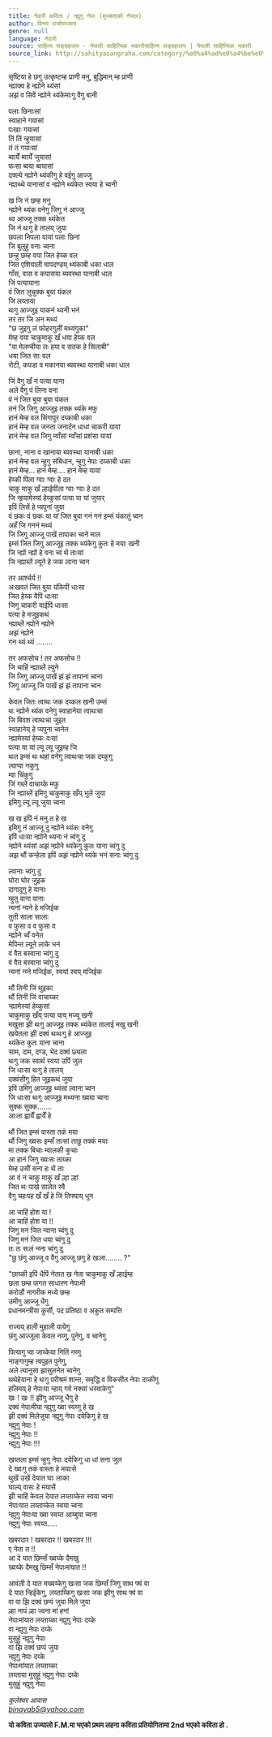 ```yaml
---
title: नेवारी कविता / न्ह्युगु नेपाः (मुस्काएको नेपाल)
author: विनय राजोपाध्याय
genre: null
language: नेवारी
source: साहित्य सङ्ग्रहालय - नेपाली साहित्यिक भकारीसाहित्य सङ्ग्रहालय | नेपाली साहित्यिक भकारी
source_link: http://sahityasangraha.com/category/%e0%a4%ad%e0%a4%be%e0%a4%b7%e0%a4%be-%e0%a4%ad%e0%a4%be%e0%a4%b7%e0%a5%80-%e0%a4%b8%e0%a4%be%e0%a4%b9%e0%a4%bf%e0%a4%a4%e0%a5%8d%e0%a4%af/%e0%a4%a8%e0%a5%87%e0%a4%b5%e0%a4%be%e0%a4%b0%e0%a5%80-%e0%a4%b0%e0%a4%9a%e0%a4%a8%e0%a4%be/
---
```


सृष्टिया हे छगु उत्कृष्टम्ह प्राणी मनु, बुद्धिमान् म्ह प्राणी  
न्ह्याक्व हे न्ह्योने थ्यंसां  
अझं व सिवें न्ह्योने थ्यंकेमाःगु वैगु बानी

पलाः छिनाःसां  
स्वाहाने गयासां  
पःखाः गयासां  
तिं तिं न्हुयासां  
तं तं गयाःसां  
ब्वायेँ ब्वायेँ जुयासां  
फःसा ब्वया ब्वयासां  
दक्ल्ये न्ह्योने थ्यंकीगु हे वईगु आज्जू  
न्ह्याथ्थे यानासां व न्ह्योने थ्यंकेत स्वया हे च्वनी

ख जि नं छम्ह मनु  
न्ह्योने थ्यंक वनेगु जिगु नं आज्जू  
थ्व आज्जू तक्क थ्यंकेत  
जि नं थःगु हे तालय् जुया  
छपला निपला यायां पलाः छिनां  
जि बुलुहुं वनाः च्वना  
छन्हु छम्ह वया जित हेय्क वल  
जित एशियाली मापदण्डय् थ्यंकाबी धका धाल  
गाँस, वास व कपासया ब्यवस्था यानाबी धाल  
जिं पत्यायाना  
वं जित लुचुक्क बुया यंकल  
जि लय्ताया  
थःगु आज्जुइ याकनं थ्यनी भनं  
तर तर जि अन मथ्यं  
"छ जुइगु लं फोहरगुलीं मथ्यंगुका"  
मेम्ह वया चाकुमाकु खँ धया हेय्क वल  
"वा मेलम्चीया लः हया व सतक हे सिलाबी"  
धया जित साः वल  
रोटी, कपडा व मकानया ब्यवस्था यानाबी धका धाल

जिं वैगु खँ नं पत्या याना  
अले वैगु पं लिना वना  
वं नं जित बुया बुया यंकल  
तनं जि जिगु आज्जुइ तक्क थ्यंके मफु  
हानं मेम्ह वल सिंगापुर दय्काबी धका  
हानं मेम्ह वल जनता जनार्दन धाधां चाकरी यायां  
हानं मेम्ह वल जिगु म्वाँसां म्वाँसां प्रशंसा यायां

छाना, नाना व खानाया ब्यवस्था यानाबी धका  
हानं मेम्ह वल न्हुगु संबिधान, न्हुगु नेपाः दय्काबी धका  
हानं मेम्ह... हानं मेम्ह.... हानं मेम्ह यायां  
हेय्की पिंला ग्वाः ग्वाः हे दत  
चाकु माकु खँ ल्हाईपींला ग्वाः ग्वाः हे दत  
जि न्हृयामेस्यां हेय्कुसां पत्या या यां जुयार्  
इपिं लिसें हे प्यपुनां जुया  
वं छकः वं छकः या यां जित बुया गनं गनं इम्सं यंकातुं च्वन  
अहँ जि गननं मथ्यं  
जि जिगु आज्जू पाखें तापाका च्वने माल  
इम्सं जित जिगु आज्जूइ तक्क थ्यंकेगु कुतः हे मयाः खनी  
जि न्ह्यों न्ह्यों हे वना च्वं थें ताःसां  
जि न्ह्याब्लें ल्यूने हे जक लाना च्वन

तर आर्श्चर्य !!  
अःखवतं जित बुया यंकिपीं धाःसा  
जित हेय्क वैपिं धाःसा  
जिगु चाकरी याईपिं धाःसा  
पत्या हे मजुइकथं  
न्ह्याब्लें न्ह्योने न्ह्योने  
अझं न्ह्योने  
गन थ्यं थ्यं ........

तर अफसोच ! तर अफसोच !!  
जि चाहिं न्ह्याब्लें ल्युने  
जि जिगु आज्जू पाखें झं झं तापाना च्वना  
जिगु आज्जू जि पाखें झं झं तापाना च्वन

केवल जितः त्वाथः जक दय्कल खनी उम्सं  
थः न्ह्योने थ्यंक वनेगु स्वाहानेया त्वाथःचा  
जि बिवश त्वाथःचा जुइत  
स्वाहानेय् हे प्यपुना च्वनेत  
न्ह्यामेस्यां हेय्कः वःसां  
पत्या या यां ल्यू ल्यू जुइम्ह जि  
थःत इम्सं थः थहां वनेगु त्वाथःचा जक दय्कुगु  
ल्वाप्पा नकुगु  
म्वा चिंकुगु  
जिं गब्लें वाचाय्के मफु  
जि न्ह्याब्लें इमिगु चाकुमाकु खँय् भुले जुया  
इमिगु ल्यू ल्यू जुया च्वना

ख ख इपिं नं मनु त हे ख  
इमिगु नं आज्जू दु न्ह्योने थ्यंकः वनेगु  
इपिं धाःसा न्ह्योने थ्यना नं च्वंगु दु  
न्ह्योने थ्यंसां अझं न्ह्योने थ्यंकेगु कुतः याना च्वंगु दु  
अझ थौं कन्हेला इपिं अझं न्ह्योने थ्यंके भनं सनाः च्वंगु दु

ल्वानाः च्वंगु दु  
घोरा घोर जुइक  
दागादुगु हे यानाः  
म्हुतु वाना वानाः  
न्यनां न्यने हे मजिईक  
तुती साला सालाः  
व फुसा व व फुसा व  
न्ह्योने च्वँ वनेत  
मेपिन्त ल्यूने लाके भनं  
वं वैत बस्वाना च्वंगु दु  
वं वैत बस्वाना च्वंगु दु  
न्यनां न्य्ने मजिईक, स्वयां स्वय् मजिईक

थौं तिनी जिं थुइका  
थौं तिनी जिं वाचाय्का  
न्ह्यामेस्यां हेय्कुसां  
चाकुमाकु खँय् पत्या याय् मज्यू खनी  
मखुसा झी थःगु आज्जूइ तक्क थ्यंकेत तालाई मखु खनी  
खयेतला झी दक्वं थःथःगु हे आज्जूइ  
थ्यंकेत कुतः याना च्वना  
साम, दाम, दण्ड, भेद दक्वं छ्यला  
थःगु जक स्वार्थ स्वया उपिं जुल  
जि धाःसा थःगु हे तालय्  
दक्वंसीगु हित जूइकथं जुया  
इपिं उमिगु आज्जूइ थ्यंसां ल्वाना च्वन  
जि धाःसा थःगु आज्जूइ मथ्यना ख्वया च्वना  
सुक्क सुक्क.......  
आःला ह्वायेँ ह्वायेँ हे

थौं जित इम्सं वास्ता तकं मया  
थौं जिगु ख्वसः इम्सँ ताःसां ताछु तक्कं मयाः  
मा तक्क बिचाः म्वालकी कुचाः  
आ हानं जिगु ख्वःसः ताय्का  
मेम्ह उसीं सना हः थें ताः  
आ वं नं चाकु माकु खँ ल्हा ल्हां  
जित थः पाखे सालेत स्वै  
वैगु चहःपह खँ खँ हे जिं तिफ्याय् धुन

आ चाहिं होश या !  
आ चाहिं होश या !!  
जिगु मनं जित न्वाना च्वंगु दु  
जिगु मनं जित धया च्वंगु दु  
तः तः सःलं न्य्ना च्वंगु दु  
"छु छंगु आज्जू व वैगु आज्जू छगु हे खःला........ ?"

"छाय्की इपिं धैपिं नेतात ख नेता चाकुमाकु खँ ल्हाईम्ह  
छला छम्ह फगत साधारण नेपाःमी  
करोडौं नागरीक मध्ये छम्ह  
उमीगु आज्जू धैगु  
प्रधानमन्त्रीया कुर्सी, पद प्रतिष्ठा व अकुत सम्पत्ति

राज्यय् हाली मुहाली यायेगु  
छंगु आज्जूला केवल नय्गु, पुनेगु, व च्वनेगु

पित्यागु प्वा जाय्केया नितिं नय्गु  
नाङ्गागुम्ह त्वपुइत पुनेगु,  
अले त्यानुसा झासुलनेत च्वनेगु  
थथेहेयाना हे थःगु परीश्रमं शान्त, समृद्धि व विकसीत नेपाः दय्कीगु  
हलिमय् हे नेपाःया न्हाय् गर्व नक्सां धस्वाकेगु"  
खः ! खः !! झीगु आज्जू धैगु हे  
दक्वं नेपाःमीया न्ह्युगु ख्वा स्वय्गु हे ख  
झी दक्वं मिलेजुया न्ह्युगु नेपाः दयेकिगु हे ख  
न्ह्युगु नेपाः !  
न्ह्युगु नेपाः !!  
न्ह्युगु नेपाः !!!

खय्तला इम्सं न्हुगु नेपाः दयेकिगु धा धां सना जुल  
दे ख्वःगु तकं वास्ता हे मयाःसे  
थुखें उखें देयात घाः लाका  
घाल्य् वासः हे मयासें  
झी चाहिं केवल देयात लय्ताय्केत स्वया च्वना  
नेपाःयात लय्ताय्केत स्वया च्वना  
न्ह्युगु नेपाःया ख्वा स्वय्त आय्बुया च्वना  
न्ह्युगु नेपाः स्वय्त.....

खबरदार ! खबरदार !! खबरदार !!!  
ए नेता त !!  
आ दे यात छिम्सँ ख्वय्के दैमखु  
ख्वय्के दैमखु छिम्सँ नेपाःमांयात !!

आवंली दे यात मख्वय्केगु खःसा जक छिम्सँ जिगु साथ फ्वं वा  
दे यात न्हिईकेगु, लय्ताय्किगु खःसा जक झीगु साथ फ्वं वा  
वा वा झि दक्वं छप्पं जुया मिले जुया  
ल्हा नापं ल्हा ज्वना मां हनां  
नेपाःमांयात लय्ताय्का न्ह्युगु नेपाः दय्के  
वा न्ह्युगु नेपाः दय्के  
मुसुहुं न्ह्युगु नेपाः  
वा झि दक्वं छप्पं जुया  
न्ह्युगु नेपाः दय्के  
नेपाःमांयात लय्ताय्का  
लय्ताया मुसुहुं न्ह्युगु नेपाः दय्के  
मुसुहुं न्ह्युगु नेपाः

*कुलेश्वर आवास  
binayab5@yahoo.com*

**यो कविता उज्यालो F.M.मा भएको प्रथम लहना कविता प्रतियोगितामा 2nd भएको कविता हो .**
